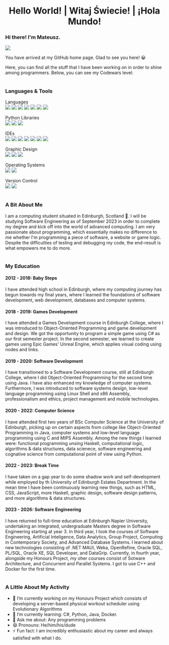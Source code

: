 <h1 align="center">Hello World! | Witaj Świecie!  | ¡Hola Mundo!</h1> <!------------------------------>
<!---------------------------------------------------------------------------------------------------------------------------->
<div class=".intro">
  <h3>Hi there! I'm Mateusz.</h3>
  
  <img src="https://www.codewars.com/users/OwlZeroOne/badges/small">

  <p>You have arrived at my GitHub home page. Glad to see you here! 😀</p>

  <p>Here, you can find all the stuff that I have been working on in order to shine among programmers. Below, you can see my Codewars level:</p>
  
</div>
<!---------------------------------------------------------------------------------------------------------------------------->
<h1></h1> <!------------------------------------------------------------------------------------------------------------------>
<!---------------------------------------------------------------------------------------------------------------------------->
<div class=".tools">
  <h3>Languages & Tools</h3>
  <p>
    Languages<br>
    <img src="https://img.shields.io/badge/Haskell-5e5086?style=for-the-badge&logo=haskell&logoColor=white">
    <img src="https://img.shields.io/badge/c%23-%23239120.svg?style=for-the-badge&logo=c-sharp&logoColor=white">
    <img src="https://img.shields.io/badge/java-%23ED8B00.svg?style=for-the-badge&logo=openjdk&logoColor=white">
    <img src="https://img.shields.io/badge/python-3670A0?style=for-the-badge&logo=python&logoColor=ffdd54">
    <img src="https://img.shields.io/badge/javascript-%23323330.svg?style=for-the-badge&logo=javascript&logoColor=%23F7DF1E">
    <img src="https://img.shields.io/badge/html5-%23E34F26.svg?style=for-the-badge&logo=html5&logoColor=white">
    <img src="https://img.shields.io/badge/css3-%231572B6.svg?style=for-the-badge&logo=css3&logoColor=white">
  </p>
  <p>
    Python Libraries<br>
    <img src="https://img.shields.io/badge/Matplotlib-%23ffffff.svg?style=for-the-badge&logo=Matplotlib&logoColor=black">
    <img src="https://img.shields.io/badge/numpy-%23013243.svg?style=for-the-badge&logo=numpy&logoColor=white">
    <img src="https://img.shields.io/badge/pandas-%23150458.svg?style=for-the-badge&logo=pandas&logoColor=white">
  </p>
  <p>
    IDEs<br>
    <img src="https://img.shields.io/badge/IntelliJIDEA-000000.svg?style=for-the-badge&logo=intellij-idea&logoColor=white">
    <img src="https://img.shields.io/badge/pycharm-143?style=for-the-badge&logo=pycharm&logoColor=black&color=black&labelColor=green">
    <img src="https://img.shields.io/badge/Rider-000000.svg?style=for-the-badge&logo=Rider&logoColor=white&color=black&labelColor=crimson">
    <img src="https://img.shields.io/badge/Visual%20Studio%20Code-0078d7.svg?style=for-the-badge&logo=visual-studio-code&logoColor=white">
    <img src="https://img.shields.io/badge/Visual%20Studio-5C2D91.svg?style=for-the-badge&logo=visual-studio&logoColor=white">
    <img src="https://img.shields.io/badge/NetBeansIDE-1B6AC6.svg?style=for-the-badge&logo=apache-netbeans-ide&logoColor=white">
    <img src="https://img.shields.io/badge/jupyter-%23FA0F00.svg?style=for-the-badge&logo=jupyter&logoColor=white">
  </p>
  <p>
    Graphic Design<br>
    <img src="https://img.shields.io/badge/adobe%20illustrator-%23FF9A00.svg?style=for-the-badge&logo=adobe%20illustrator&logoColor=white">
    <img src="https://img.shields.io/badge/Inkscape-e0e0e0?style=for-the-badge&logo=inkscape&logoColor=080A13">
    <img src="https://img.shields.io/badge/blender-%23F5792A.svg?style=for-the-badge&logo=blender&logoColor=white">
  </p>
  <p>
    Operating Systems<br>
    <img src="https://img.shields.io/badge/Linux-FCC624?style=for-the-badge&logo=linux&logoColor=black">
    <img src="https://img.shields.io/badge/Windows-0078D6?style=for-the-badge&logo=windows&logoColor=white">
  </p>
  <p>
    Version Control<br>
    <img src="https://img.shields.io/badge/git-%23F05033.svg?style=for-the-badge&logo=git&logoColor=white">
    <img src="https://img.shields.io/badge/github-%23121011.svg?style=for-the-badge&logo=github&logoColor=white">
  </p>
</div>
<!---------------------------------------------------------------------------------------------------------------------------->
<h1></h1> <!------------------------------------------------------------------------------------------------------------------>
<!---------------------------------------------------------------------------------------------------------------------------->
<div class=".about">
  <h3>A Bit About Me</h3>
  <p>
    I am a computing student situated in Edinburgh, Scotland 🏴󠁧󠁢󠁳󠁣󠁴󠁿. I will be studying Software Engineering as of September 2023 in order to complete my degree and kick off into the world of advanced computing. I am very passionate about programming, which essentially makes no difference to me whether I'm programming a piece of software, a website or game logic. Despite the difficulties of testing and debugging my code, the end-result is what empowers me to do more.
  </p>
</div>
<!---------------------------------------------------------------------------------------------------------------------------->
<h1></h1> <!------------------------------------------------------------------------------------------------------------------>
<!---------------------------------------------------------------------------------------------------------------------------->
<div class=".education">
  <h3>My Education</h3>

  <h4>2012 - 2018: Baby Steps</h4>
  <p>
    I have attended high school in Edinburgh, where my computing journey has begun towards my final years, where I learned the foundations of software development, web development, databases and computer systems.
  </p>

  <h4>2018 - 2019: Games Development</h4>
  <p>
    I have attended a Games Development course in Edinburgh College, where I was introduced to Object-Oriented Programming and game development and design. We got the opportunity to program a simple game using C# as our first semester project. In the second semester, we learned to create games using Epic Games' Unreal Engine, which applies visual coding using nodes and links.
  </p>
  
  <h4>2019 - 2020: Software Development</h4>
  <p>
    I have transitioned to a Software Development course, still at Edinburgh College, where I did Object-Oriented Programming for the second time using Java. I have also enhanced my knowledge of computer systems. Furthermore, I was introduced to software systems design, low-level language programming using Linux Shell and x86 Assembly, professionalism and ethics, project management and mobile technologies.
  </p>
  
  <h4>2020 - 2022: Computer Science</h4>
  <p>
  I have attended first two years of BSc Computer Science at the University of Edinburgh, picking up on certain aspects from college like Object-Oriented Programming in Java, computer systems and low-level language programming using C and MIPS Assembly. Among the new things I learned were: functional programming unsing Haskell, computational logic, algorithms & data structures, data scienece, software engineering and cognative science from computational point of view using Python.
  </p>
  
  <h4>2022 - 2023: Break Time</h4>
  <p>
    I have taken on a gap year to do some shadow work and self-development while employed by th University of Edinburgh Estates Department. In the mean time I have been continuously learning new things, such as HTML, CSS, JavaScript, more Haskell, graphic design, software design patterns, and more algorithms & data structures.
  </p>
  
  <h4>2023 - 2026: Software Engineering</h4>
  <p>
    I have returned to full-time education at Edinburgh Napier University, undertaking an integrated, undergraduate Masters degree in Software Engineering starting at year 3. In third year, I took the courses of Software Engineering, Artificial Inteligence, Data Analytics, Group Project, Computing in Contemporary Society, and Advanced Database Systems. I learned about new technologies consisting of .NET MAUI, Weka, OpenRefine, Oracle SQL, PL/SQL, Oracle XE, SQL Developer, and DataGrip. Currently, in fourth year, alongside my Honours Project, my oher courses consist of Sotware Architecture, and Concurrent and Parallel Systems. I got to use C++ and Docker for the first time.
  </p>
</div>
<!---------------------------------------------------------------------------------------------------------------------------->  
<h1></h1> <!------------------------------------------------------------------------------------------------------------------>
<!---------------------------------------------------------------------------------------------------------------------------->
<div class=".activity">
  <h3>A Little About My Activity</h3>

- 🔭 I’m currently working on my Honours Project which consists of developing a server-based physical workout scheduler using Evolutionary Algorithms
- 🌱 I’m currently learning: C#, Python, Java, Docker.
- 💬 Ask me about: Any programming problems
- 😄 Pronouns: He/him/his/dude
- ⚡ Fun fact: I am incredibly enthusiastic about my career and always satisfied with what I do.
</div>
